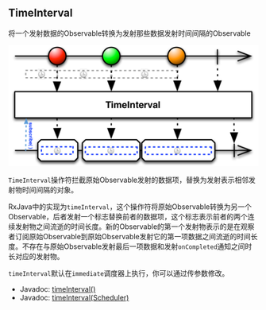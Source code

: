 ## TimeInterval

将一个发射数据的Observable转换为发射那些数据发射时间间隔的Observable

![TimeInterval](../images/operators/timeInterval.c.png)

`TimeInterval`操作符拦截原始Observable发射的数据项，替换为发射表示相邻发射物时间间隔的对象。

RxJava中的实现为`timeInterval`，这个操作符将原始Observable转换为另一个Observable，后者发射一个标志替换前者的数据项，这个标志表示前者的两个连续发射物之间流逝的时间长度。新的Observable的第一个发射物表示的是在观察者订阅原始Observable到原始Observable发射它的第一项数据之间流逝的时间长度。不存在与原始Observable发射最后一项数据和发射`onCompleted`通知之间时长对应的发射物。

`timeInterval`默认在`immediate`调度器上执行，你可以通过传参数修改。

* Javadoc: [timeInterval()](http://reactivex.io/RxJava/javadoc/rx/Observable.html#timeInterval())
* Javadoc: [timeInterval(Scheduler)](http://reactivex.io/RxJava/javadoc/rx/Observable.html#timeInterval(rx.Scheduler))


